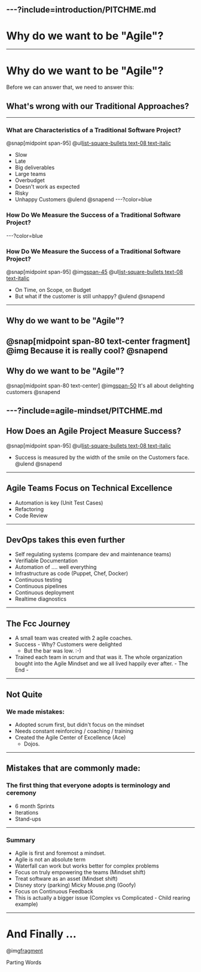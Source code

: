 ---?include=introduction/PITCHME.md
---
# Why do we want to be "Agile"?
---
# Why do we want to be "Agile"?
Before we can answer that, we need to answer this:
## What's wrong with our Traditional Approaches?
---
### What are Characteristics of a Traditional Software Project?
@snap[midpoint span-95]
@ul[list-square-bullets text-08 text-italic](true)
- Slow
- Late
- Big deliverables
- Large teams
- Overbudget
- Doesn't work as expected
- Risky
- Unhappy Customers
@ulend
@snapend
---?color=blue
### How Do We Measure the Success of a Traditional Software Project?
---?color=blue
### How Do We Measure the Success of a Traditional Software Project?
@snap[midpoint span-95]
@img[span-45](assets/img/Project-triangle.png)
@ul[list-square-bullets text-08 text-italic](true)
- On Time, on Scope, on Budget
- But what if the customer is still unhappy?
@ulend
@snapend
---
## Why do we want to be "Agile"?
@snap[midpoint span-80 text-center fragment]
@img[](assets/img/cool.png)
Because it is really cool?
@snapend
---
## Why do we want to be "Agile"?
@snap[midpoint span-80 text-center]
@img[span-50](assets/img/delighted-customer.jpg)
It's all about delighting customers
@snapend

---?include=agile-mindset/PITCHME.md
---
## How Does an Agile Project Measure Success?
@snap[midpoint span-95]
@ul[list-square-bullets text-08 text-italic](true)
- Success is measured by the width of the smile on the Customers face.
@ulend
@snapend
---
## Agile Teams Focus on Technical Excellence
- Automation is key (Unit Test Cases)
- Refactoring
- Code Review
---
## DevOps takes this even further
- Self regulating systems (compare dev and maintenance teams)
- Verifiable Documentation
- Automation of .... well everything
- Infrastructure as code (Puppet, Chef, Docker)  
- Continuous testing
- Continuous pipelines
- Continuous deployment
- Realtime diagnostics

---
## The Fcc Journey
- A small team was created with 2 agile coaches.
- Success - Why? Customers were delighted
  - But the bar was low. :-)
- Trained each team in scrum and that was it. The whole organization bought into the Agile Mindset and we all lived happily ever after. - The End -

---
## Not Quite
### We made mistakes:
- Adopted scrum first, but didn't focus on the mindset
- Needs constant reinforcing / coaching / training
- Created the Agile Center of Excellence (Ace)
  - Dojos.
---
## Mistakes that are commonly made:
### The first thing that everyone adopts is terminology and ceremony
- 6 month Sprints
- Iterations
- Stand-ups

---
### Summary
- Agile is first and foremost a mindset.
- Agile is not an absolute term
- Waterfall can work but works better for complex problems
- Focus on truly empowering the teams (Mindset shift)
- Treat software as an asset (Mindset shift)
- Disney story (parking) Micky Mouse.png (Goofy)
- Focus on Continuous Feedback  
- This is actually a bigger issue (Complex vs Complicated - Child rearing example)

---
# And Finally ...
@img[fragment](assets/img/thank-you.jpg)

Parting Words
